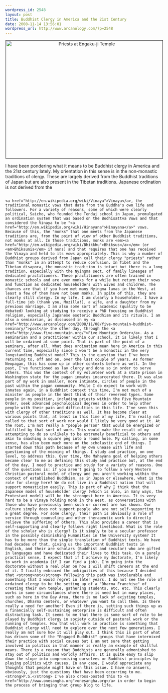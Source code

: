 ```yaml
--- 
wordpress_id: 2548
layout: post
title: Buddhist Clergy in America and the 21st Century
date: 2008-11-14 13:56:01
wordpress_url: http://www.arcanology.com/?p=2548
---
```

<p align="center">
                                                                                                                                                                                                                                                                                                                                                                                                                                                                                                                                                                                                                                                                                                                                                                                                                                                                                                                      <a href="http://www.flickr.com/photos/albill/1432539348/" title="Priests at Engaku-ji Temple"><img src="http://farm2.static.flickr.com/1384/1432539348_f163386b9a.jpg" width="500" height="375" border="1" alt="Priests at Engaku-ji Temple" /></a>
                                                                                                                                                                                                                                                                                                                                                                                                                                                                                                                                                                                                                                                                                                                                                                                                                                                                                                                    </p> I have been pondering what it means to be Buddhist clergy in America and the 21st century lately. My orientation in this sense is in the non-monastic traditions of clergy. These are largely derived from the Buddhist traditions of Japan but are also present in the Tibetan traditions. Japanese ordination is not derived from the 
                                                                                                                                                                                                                                                                                                                                                                                                                                                                                                                                                                                                                                                                                                                                                                                                                                                                                                                    
                                                                                                                                                                                                                                                                                                                                                                                                                                                                                                                                                                                                                                                                                                                                                                                                                                                                                                                    <a href="http://en.wikipedia.org/wiki/Vinaya">Vinaya</a>, the traditional monastic vows that date from the Buddha's own life and followers. For a variety of reasons, some of which were clearly political, Saicho, who founded the Tendai school in Japan, promulgated an ordination system that was based on the Bodhisattva Vows and that considered the Vinaya to be "<a href="http://en.wikipedia.org/wiki/Hinayana">Hinayana</a>" vows. Because of this, the "monks" that one meets from the Japanese traditions are, from the point of view of other Buddhist traditions, not monks at all. In those traditions, monks are <em><a href="http://en.wikipedia.org/wiki/Bhikkhu">Bhiksus</a></em> (or <em>Bhiksunis</em> if nuns) and that requires that one has received the Vinaya and held to its vows appropriately. This is why a number of Buddhist groups derived from Japan call their clergy "priests" rather than "monks" in an attempt to reduce confusion. In Tibet and the Tibetan disapora, the monastic tradition is intact but there is a long tradition, especially with the Nyingma sect, of family lineages of dedicated practitioners. These practitioners are often trained in monastic schools and are even monks for a while but return their vows and function as dedicated householders with wives and children. The chances are that if you have met many Nyingma lamas in the West, at least a few of them have not been monks. In spite of this, they are clearly still clergy. In my life, I am clearly a householder. I have a full-time job (thank you, Mozilla!), a wife, and a daughter from my previous marriage. I am also some sort of academic (quality to be debated) looking at studying to receive a PhD focusing on Buddhist religion, especially Japanese esoteric Buddhism and its rituals. I am also a seminarian, as discussed in my <a href="http://www.arcanology.com/2008/11/08/five-mountain-buddhist-seminary/">post</a> the other day, through the <a href="http://www.five-mountain.org/">Five Mountain Order</a>. As a seminarian and a practitioner within our school, it is likely that I will be ordained at some point. That is part of the point of a seminary, after all. What does ordination mean here in America in this current time, especially since I won't be a monastic in the very longstanding Buddhist model? This is the question that I've been returning to, off and on, over the last couple of years. As former Neopagan, this has come up in other contexts before as well. In the past, I've functioned as lay clergy and done so in order to serve others. This was the context of my volunteer work at a state prison in Washington state for the pagan inmates incarcerated there. It was also part of my work in smaller, more intimate, circles of people in the past within the pagan community. While I do expect to work with inmates again, in a Buddhist context this time, I'm not much of a minister as people in the West think of their reverend types. Some people in my position, including priests within the Five Mountain Order, seek advanced psychological degrees in order to help other people with their pain and difficulties in this life. I've seen this with clergy of other traditions as well. It has become clear at various points that, at least in this time of my life, I'm really not called to that sort of work nor would I likely be very good at it. At the root, I'm not really a "people person" that would be energized or fulfilled by that sort of work. This would make the result of my attempting to do so unlikely to be extremely beneficial to others and akin to smashing a square peg into a round hole. My calling, in some sense, has also been much more on the scholastic end of things. I started down this path because of my own unease with life and questioning of the meaning of things. I study and practice, on one level, to address this. Over time, the Mahayana goal of helping others became clear to me as defining this study and practice but, at the end of the day, I need to practice and study for a variety of reasons. One of the questions is: if you aren't going to follow a very Western Christian pastoral model of clergy and you aren't working within the context of established Buddhism, as in Japan or elsewhere, what is the role for clergy here? We do not live in a Buddhist nation that will support monasticism easily. This is part of why I think that the Japanese model of householder clergy (which is also, in many ways, the Protestant model) will be the strongest here in America. It is very hard to be a Vinaya holding monk in the West, as conversations with those who have previously been such or current are has shown. Our culture simply does not support people who are not self-supporting to a great degree. For some clergy, their path is obviously a role of service through counseling and other therapeutic work to directly relieve the suffering of others. This also provides a career that is self-supporting and clearly follows right livelihood. What is the role of the scholar who is clergy? Is it simply to be a secular professor in the possibly diminishing Humanities in the University system? It has to be more than the simple translation of Buddhist texts. We have had decades of that, giving us the important Buddhist texts in English, and their are scholars (Buddhist and secular) who are gifted in languages and have dedicated their lives to this task. On a purely practical sense, I expect that if I achieve my doctorate, I'm likely to work in academia (if I can find a job). I'm going into the doctorate without a real plan on how I will shift careers at the end of it. I finally embraced the ambiguities of this because I decided that <strong>not</strong> following this path was intolerable and something that I would regret in later years. I do not see the role of ordained clergy to be the setting up of a "Dharma Franchise" of creating their own temple, gathering students, etc. etc. This clearly works in some circumstances where there is need but in many places, such as here in the Bay Area, there is no lack of existing temples, churches, Dharma centers, or whatever you want to call them. Is there really a need for another? Even if there is, setting such things up as a financially self-sustaining enterprise is difficult and often distracting task. It seems to me that there is some sort of role to be played by Buddhist clergy in society outside of pastoral work or the running of temples. How that will work in practice is something that Buddhist clergy will need to explore over the next few generations. I really am not sure how it will play out. I think this is part of what has driven some of the "Engaged Buddhist" groups that have intermixed their practice with social causes but I am not sure that getting involved in politics in that manner is really an example of skillful means. There is a reason that Buddhists are generally admonished to stay out of politics and worldly affairs. It is quite easy to slip down the slope into compromising ourselves or Buddhist principles by playing politics with causes. In any case, I would appreciate any thoughts that people might have on this issue. I have no answers, obviously, just the questions that have been occurring to me. <strong>P.S.</strong> I've also cross-posted this to <a href="http://www.onesangha.org">onesangha.org</a> in order to begin the process of bringing that group blog to life.
